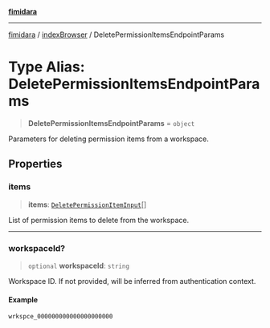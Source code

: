 [**fimidara**](../../README.md)

***

[fimidara](../../modules.md) / [indexBrowser](../README.md) / DeletePermissionItemsEndpointParams

# Type Alias: DeletePermissionItemsEndpointParams

> **DeletePermissionItemsEndpointParams** = `object`

Parameters for deleting permission items from a workspace.

## Properties

### items

> **items**: [`DeletePermissionItemInput`](DeletePermissionItemInput.md)[]

List of permission items to delete from the workspace.

***

### workspaceId?

> `optional` **workspaceId**: `string`

Workspace ID. If not provided, will be inferred from authentication context.

#### Example

```
wrkspce_000000000000000000000
```
